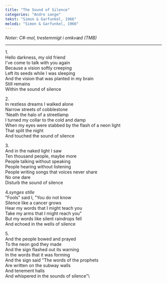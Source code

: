 ```yaml
---
title: "The Sound of Silence"
categories: "Andre sange"
tekst: "Simon & Garfunkel, 1966"
melodi: "Simon & Garfunkel, 1966"
---
```

*Noter: C#-mol, trestemmigt i omkvæd (TMB)*

***

1\.\
Hello darkness, my old friend\
I've come to talk with you again\
Because a vision softly creeping\
Left its seeds while I was sleeping\
And the vision that was planted in my brain\
Still remains\
Within the sound of silence

2\.\
In restless dreams I walked alone\
Narrow streets of cobblestone\
'Neath the halo of a streetlamp\
I turned my collar to the cold and damp\
When my eyes were stabbed by the flash of a neon light\
That split the night\
And touched the sound of silence

3\.\
And in the naked light I saw\
Ten thousand people, maybe more\
People talking without speaking\
People hearing without listening\
People writing songs that voices never share\
No one dare\
Disturb the sound of silence

4.*synges stille*\
"Fools" said I, "You do not know\
Silence like a cancer grows\
Hear my words that I might teach you\
Take my arms that I might reach you"\
But my words like silent raindrops fell\
And echoed in the wells of silence

5\.\
And the people bowed and prayed\
To the neon god they made\
And the sign flashed out its warning\
In the words that it was forming\
And the sign said "The words of the prophets\
Are written on the subway walls\
And tenement halls\
And whispered in the sounds of silence"\
